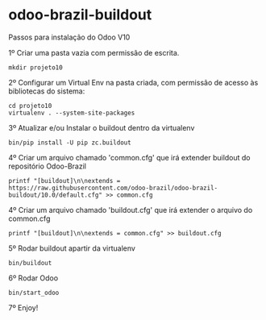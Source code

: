 # odoo-brazil-buildout

Passos para instalação do Odoo V10

1º Criar uma pasta vazia com permissão de escrita.

	mkdir projeto10

2º Configurar um Virtual Env na pasta criada, 
com permissão de acesso às bibliotecas do sistema:
	
	cd projeto10
	virtualenv . --system-site-packages


3º Atualizar e/ou Instalar o buildout dentro da virtualenv

	bin/pip install -U pip zc.buildout 


4º Criar um arquivo chamado 'common.cfg' que irá extender buildout do repositório Odoo-Brazil

	printf "[buildout]\n\nextends =  https://raw.githubusercontent.com/odoo-brazil/odoo-brazil-buildout/10.0/default.cfg" >> common.cfg

4º Criar um arquivo chamado 'buildout.cfg' que irá extender o arquivo do common.cfg

	printf "[buildout]\n\nextends = common.cfg" >> buildout.cfg


5º Rodar buildout apartir da virtualenv

	bin/buildout 

6º Rodar Odoo
	
	bin/start_odoo
 
 7º Enjoy!
